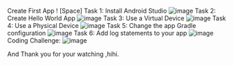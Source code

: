 Create First App !
[Space]
Task 1: Install Android Studio
![image](https://user-images.githubusercontent.com/62656512/135213055-b26133f8-0ffb-4f43-8488-446867d0f9a7.png)
Task 2: Create Hello World App
![image](https://user-images.githubusercontent.com/62656512/135213436-cc518cd3-136e-4166-ab89-5f3ae1aaa6c9.png)
Task 3: Use a Virtual Device
![image](https://user-images.githubusercontent.com/62656512/135213563-ed27886f-7c08-4712-a40c-91bb55cff69f.png)
Task 4: Use a Physical Device
![image](https://user-images.githubusercontent.com/62656512/135214172-520edbc4-9297-47ec-967e-fbc3134b09e5.png)
Task 5: Change the app Gradle configuration
![image](https://user-images.githubusercontent.com/62656512/135214332-c3df3bc7-cd5d-4d45-b753-c15a46622c10.png)
Task 6: Add log statements to your app
![image](https://user-images.githubusercontent.com/62656512/135215074-3f85196a-59d1-4106-8079-b3f401e7462a.png)
Coding Challenge:
![image](https://user-images.githubusercontent.com/62656512/135215507-729df0ac-bf06-4dee-b6fb-55323c8eac05.png)

And
Thank you for your watching ,hihi.
